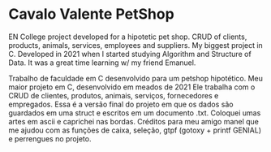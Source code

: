 # Cavalo Valente PetShop 

EN
College project developed for a hipotetic pet shop.
CRUD of clients, products, animals, services, employees and suppliers.
My biggest project in C.
Developed in 2021 when I started studying Algorithm and Structure of Data.
It was a great time learning w/ my friend Emanuel.


Trabalho de faculdade em C desenvolvido para um petshop hipotético. Meu maior projeto em C, desenvolvido em meados de 2021
Ele trabalha com o CRUD de clientes, produtos, animais, serviços, fornecedores e empregados.
Essa é a versão final do projeto em que os dados são guardados em uma struct e escritos em um documento .txt. 
Coloquei umas artes em ascii e caprichei nas bordas. 
Créditos para meu amigo manel que me ajudou com as funções de caixa, seleção, gtpf (gotoxy + printf GENIAL) e perrengues no projeto.
